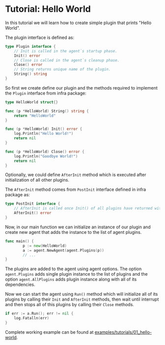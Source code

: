 # Tutorial: Hello World

In this tutorial we will learn how to create simple plugin that prints "Hello World".

The plugin interface is defined as:

```go
type Plugin interface {
	// Init is called in the agent`s startup phase.
	Init() error
	// Close is called in the agent`s cleanup phase.
	Close() error
	// String returns unique name of the plugin.
	String() string
}
```

So first we create define our plugin and the methods required to implement 
the `Plugin` interface from infra package:

```go
type HelloWorld struct{}

func (p *HelloWorld) String() string {
	return "HelloWorld"
}

func (p *HelloWorld) Init() error {
	log.Println("Hello World!")
	return nil
}

func (p *HelloWorld) Close() error {
	log.Println("Goodbye World!")
	return nil
}
```

Optionally, we could define `AfterInit` method which is executed after 
initialization of all other plugins.

The `AfterInit` method comes from `PostInit` interface defined in infra package as:

```go
type PostInit interface {
	// AfterInit is called once Init() of all plugins have returned without error.
	AfterInit() error
}
```

Now, in our main function we can initialize an instance of our plugin 
and create new agent that adds the instance to the list of agent plugins.

```go
func main() {
    	p := new(HelloWorld)    
    	a := agent.NewAgent(agent.Plugins(p))
    	// ...
}
```

The plugins are added to the agent using agent options. The option `agent.Plugins` 
adds single plugin instance to the list of plugins and the option `agent.AllPlugins` 
adds plugin instance along with all of its dependencies.

Now we can start the agent using `Run()` method which will initialize all of its
plugins by calling their `Init` and `AfterInit` methods, then wait until interrupt
and then stops all of this plugins by calling their `Close` methods.

```go
if err := a.Run(); err != nil {
	log.Fatalln(err)
}
```

Complete working example can be found at [examples/tutorials/01_hello-world](../../examples/tutorials/01_hello-world).
